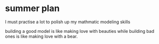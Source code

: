 

# summer plan 

I must practise a lot to polish up my mathmatic modeling skills

building a good model is like making love with beauties while building bad ones is like making love with a bear.


 
 
 